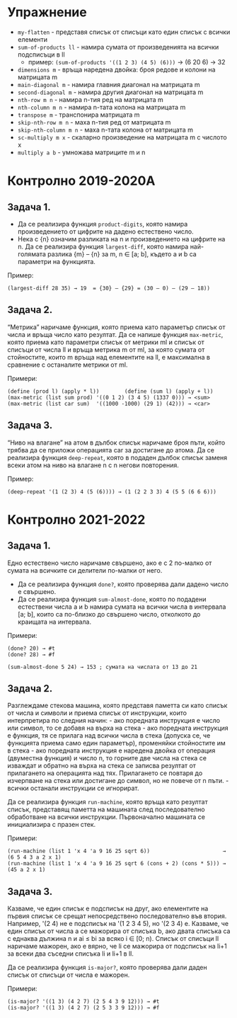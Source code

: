 # Упражнение

- `my-flatten` - представя списък от списъци като един списък с всички елементи
- `sum-of-products ll` - намира сумата от произведенията на всички подсписъци в ll
  - пример: `(sum-of-products '((1 2 3) (4 5) (6)))` -> (6 20 6) -> 32 
- `dimensions m` - връща наредена двойка: броя редове и колони на матрицата m
- `main-diagonal m` - намира главния диагонал на матрицата m
- `second-diagonal m` - намира другия диагонал на матрицата m
- `nth-row m n` - намира n-тия ред на матрицата m
- `nth-column m n` - намира n-тата колона на матрицата m
- `transpose m` - транспонира матрицата m
- `skip-nth-row m n` - маха n-тия ред от матрицата m
- `skip-nth-column m n` - маха n-тата колона от матрицата m
- `sc-multiply m x` - скаларно произведение на матрицата m с числото x
- `multiply a b` - умножава матриците m и n

# Контролно 2019-2020А

## Задача 1. 

- Да се реализира функция `product-digits`, която намира произведението от цифрите на дадено естествено число.
- Нека с {n} означим разликата на n и произведението на цифрите на n. Да се реализира функция `largest-diff`, която намира най-голямата разлика {m} – {n} за m, n ∈ [a; b], където a и b са параметри на функцията.

Пример: 
```
(largest-diff 28 35) → 19  = {30} – {29} = (30 – 0) – (29 – 18))
```

## Задача 2. 

“Метрика” наричаме функция, която приема като параметър списък от числа и връща число като резултат. Да се напише функция `max-metric`, която приема като параметри списък от метрики ml и списък от списъци от числа ll и връща метрика m от ml, за която сумата от стойностите, които m връща над елементите на ll, е максимална в сравнение с останалите метрики от ml.

Примери:
```
(define (prod l) (apply * l))        (define (sum l) (apply + l)) 
(max-metric (list sum prod) '((0 1 2) (3 4 5) (1337 0))) → <sum>
(max-metric (list car sum)  '((1000 -1000) (29 1) (42))) → <car>
```

## Задача 3. 

“Ниво на влагане” на атом в дълбок списък наричаме броя пъти, който трябва да се приложи операцията car за достигане до атома. Да се реализира функция `deep-repeat`, която в подаден дълбок списък заменя всеки атом на ниво на влагане n с n негови повторения.

Пример:
```
(deep-repeat '(1 (2 3) 4 (5 (6)))) → (1 (2 2 3 3) 4 (5 5 (6 6 6)))
```

# Контролно 2021-2022

## Задача 1. 

Едно естествено число наричаме свършено, ако е с 2 по-малко от сумата на всичките си делители по-малки от него.

- Да се реализира функция `done?`, която проверява дали дадено число е свършено.
- Да се реализира функция `sum-almost-done`, която по подадени естествени числа a и b намира сумата на всички числа в интервала [a; b], които са по-близко до свършено число, отколкото до краищата на интервала.

Примери:
```
(done? 20) → #t
(done? 28) → #f

(sum-almost-done 5 24) → 153 ; сумата на числата от 13 до 21
```

## Задача 2.

Разглеждаме стекова машина, която представя паметта си като списък от числа и символи и приема списък от инструкции, които интерпретира по следния начин: - ако поредната инструкция е число или символ, то се добавя на върха на стека - ако поредната инструкция е функция, тя се прилага над всички числа в стека (допуска се, че функцията приема само един параметър), променяйки стойностите им в стека - ако поредната инструкция е наредена двойка от операция (двуместна функция) и число n, то горните две числа на стека се изваждат и обратно на върха на стека се записва резултат от прилагането на операцията над тях. Прилагането се повтаря до изчерпване на стека или достигане до символ, но не повече от n пъти. - всички останали инструкции се игнорират.

Да се реализира функция `run-machine`, която връща като резултат списък, представящ паметта на машината след последователно обработване на всички инструкции. Първоначално машината се инициализира с празен стек.

Примери:
```
(run-machine (list 1 'x 4 'a 9 16 25 sqrt 6))                       → (6 5 4 3 a 2 x 1)
(run-machine (list 1 'x 4 'a 9 16 25 sqrt 6 (cons + 2) (cons * 5))) → (45 a 2 x 1)
```

## Задача 3. 

Казваме, че един списък е подсписък на друг, ако елементите на първия списък се срещат непосредствено последователно във втория. Например, '(2 4) не е подсписък на '(1 2 3 4 5), но '(2 3 4) е. Казваме, че един списък от числа a се мажорира от списъка b, ако двата списъка са с еднаква дължина n и ai ≤ bi за всяко i ∈ [0; n). Списък от списъци ll наричаме мажорен, ако е вярно, че li се мажорира от подсписък на li+1 за всеки два съседни списъка li и li+1 в ll.

Да се реализира функция `is-major?`, която проверява дали даден списък от списъци от числа е мажорен.

Примери:
```
(is-major? '((1 3) (4 2 7) (2 5 4 3 9 12))) → #t
(is-major? '((1 3) (4 2 7) (2 5 3 3 9 12))) → #f
```
